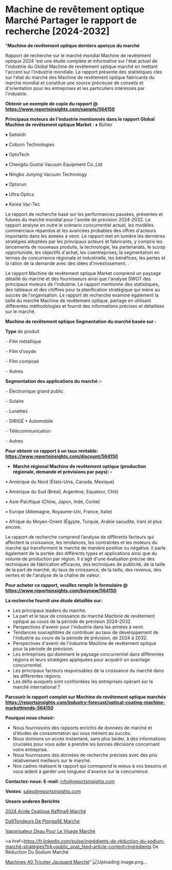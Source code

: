 # Machine de revêtement optique Marché Partager le rapport de recherche [2024-2032]

"<strong>Machine de revêtement optique derniers aperçus du marché</strong>

Rapport de recherche sur le marché mondial Machine de revêtement optique 2024 'est une étude complète et informative sur l'état actuel de l'industrie du Global Machine de revêtement optique marché en mettant l'accent sur l'industrie mondiale. Le rapport présente des statistiques clés sur l'état du marché des Machine de revêtement optique fabricants du marché mondial et constitue une source précieuse de conseils et d'orientation pour les entreprises et les particuliers intéressés par l'industrie.

<strong>Obtenir un exemple de copie du rapport @ <a href=https://www.reportsinsights.com/sample/564150>https://www.reportsinsights.com/sample/564150</a></strong>

<strong>Principaux moteurs de l'industrie mentionnés dans le rapport Global Machine de revêtement optique Market</strong> :
♦ Bühler

♦ Satisloh

♦ Coburn Technologies

♦ OptoTech

♦ Chengdu Guotai Vacuum Equipment Co.,Ltd

♦ Ningbo Junying Vacuum Technology

♦ Optorun

♦ Ultra Optics

♦ Korea Vac-Tec

Le rapport de recherche basé sur les performances passées, présentes et futures du marché mondial pour l'année de prévision 2024-2032. Le rapport analyse en outre le scénario concurrentiel actuel, les modèles commerciaux répandus et les avancées probables des offres d'acteurs importants dans les années à venir. Le rapport met en lumière les dernières stratégies adoptées par les principaux acteurs et fabricants, y compris les lancements de nouveaux produits, la technologie, les partenariats, le scoop opportuniste, les objectifs d'achat, les coentreprises, la segmentation en termes de concurrence régionale et industrielle, les bénéfices, les pertes et la ration de la demande avec des idées d'investissement. .

Le rapport Machine de revêtement optique Market comprend un paysage détaillé du marché et des fournisseurs ainsi que l'analyse SWOT des principaux moteurs de l'industrie. Le rapport mentionne des statistiques, des tableaux et des chiffres pour la planification stratégique qui mène au succès de l'organisation. Le rapport de recherche examine également la taille du marché Machine de revêtement optique, partage en utilisant différentes méthodologies et fournit des informations précises et détaillées sur le marché.

<strong>Machine de revêtement optique Segmentation du marché basée sur :</strong>

<strong>Type</strong> de produit

⁃ Film métallique

⁃ Film d'oxyde

⁃ Film composé

⁃ Autres

<strong>Segmentation des applications du marché :-</strong>

⁃ Électronique grand public

⁃ Solaire

⁃ Lunettes

⁃ DIRIGÉ
• Automobile

⁃ Télécommunication

⁃ Autres

<strong>Pour obtenir ce rapport à un taux rentable: <a href=https://www.reportsinsights.com/discount/564150>https://www.reportsinsights.com/discount/564150</a></strong>
<ul>
  <li><strong>Marché régional Machine de revêtement optique (production régionale, demande et prévisions par pays): -</strong></li>
</ul>
• Amérique du Nord (États-Unis, Canada, Mexique)

• Amérique du Sud (Brésil, Argentine, Equateur, Chili)

• Asie-Pacifique (Chine, Japon, Inde, Corée)

• Europe (Allemagne, Royaume-Uni, France, Italie)

• Afrique du Moyen-Orient (Égypte, Turquie, Arabie saoudite, Iran) et plus encore.

Le rapport de recherche comprend l’analyse de différents facteurs qui affectent la croissance, les tendances, les contraintes et les moteurs du marché qui transforment le marché de manière positive ou négative. Il parle également de la portée des différents types et applications ainsi que du volume de production par région. Il s'agit d'une évaluation précise des techniques de fabrication efficaces, des techniques de publicité, de la taille de la part de marché, du taux de croissance, de la taille, des revenus, des ventes et de l'analyse de la chaîne de valeur.

<strong>Pour acheter ce rapport, veuillez remplir le formulaire @   <a href=https://www.reportsinsights.com/buynow/564150>https://www.reportsinsights.com/buynow/564150</a></strong>

<strong>La recherche fournit une étude détaillée sur:</strong>
<ul>
  <li>Les principaux leaders du marché.</li>
  <li>La part et le taux de croissance du marché Machine de revêtement optique au cours de la période de prévision 2024-2032.</li>
  <li>Perspectives d'avenir pour l'industrie dans les années à venir.</li>
  <li>Tendances susceptibles de contribuer au taux de développement de l'industrie au cours de la période de prévision, de 2024 à 2032.</li>
  <li>Perspectives d'avenir de l'industrie Machine de revêtement optique pour la période de prévision.</li>
  <li>Les entreprises qui dominent le paysage concurrentiel dans différentes régions et leurs stratégies appliquées pour acquérir un avantage concurrentiel.</li>
  <li>Les principaux facteurs responsables de la croissance du marché dans les différentes régions.</li>
  <li>Les défis auxquels sont confrontées les entreprises opérant sur le marché international ?</li>
</ul>

<strong>Parcourir le rapport complet sur Machine de revêtement optique marchés <a href=https://reportsinsights.com/industry-forecast/optical-coating-machine-markettrends-564150>https://reportsinsights.com/industry-forecast/optical-coating-machine-markettrends-564150</a></strong>

<strong>Pourquoi nous choisir:</strong>
<ul>
  <li>Nous fournissons des rapports enrichis de données de marché et d'études de consommation qui vous mènent au succès.</li>
  <li>Nous donnons un accès instantané, sans plus tarder, à des informations cruciales pour vous aider à prendre les bonnes décisions concernant votre entreprise.</li>
  <li>Nous fournissons des données de recherche précises avec des prix relativement meilleurs sur le marché.</li>
  <li>Nos cadres réalisent le rapport qui correspond le mieux à vos besoins et vous aident à garder une longueur d'avance sur la concurrence.</li>
</ul>
<strong>Contactez-nous:
</strong><strong>E-mail:</strong> <a href=mailto:info@reportsinsights.com>info@reportsinsights.com</a>

<strong>Ventes</strong>: <a href=mailto:sales@reportsinsights.com>sales@reportsinsights.com</a>

<strong>Unsere anderen Berichte</strong>

<a href=https://www.linkedin.com/pulse/2024-acide-oxalique-raffin%C3%A9-march%C3%A9-analyse-historique-75tzc/>2024 Acide Oxalique Raffina9 Marché</a>

<a href=https://www.linkedin.com/pulse/d%C3%A9tendeurs-de-plong%C3%A9e-march%C3%A9-2024-taille-part-wa5qc/>Da9Tendeurs De Plonga9E Marché</a>

<a href=https://www.linkedin.com/pulse/vaporisateur-deau-pour-le-visage-marché-couverture-01rtc/>Vaporisateur Deau Pour Le Visage Marché</a>

<a href=https://fr.linkedin.com/pulse/ingrédients-de-réduction-du-sodium-marché-stratégies?trk=public_post_feed-article-content>Ingrédients De Réduction Du Sodium Marché</a>

<a href=https://www.linkedin.com/pulse/machines-%C3%A0-tricoter-jacquard-march%C3%A9-rapport-82uzf/>Machines A0 Tricoter Jacquard Marché</a>"
![Uploading image.png…]()
